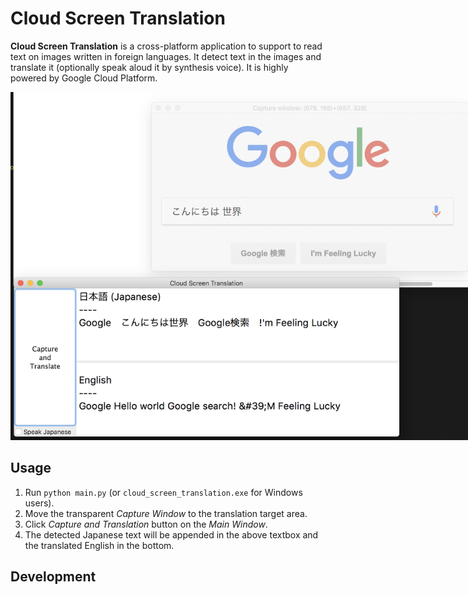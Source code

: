 # Cloud Screen Translation

**Cloud Screen Translation** is a cross-platform application to support to read text on images written in foreign languages. It detect text in the images and translate it (optionally speak aloud it by synthesis voice). It is highly powered by Google Cloud Platform.

<img style="max-width: 800px" src="demo.png">

## Usage
1. Run `python main.py` (or `cloud_screen_translation.exe` for Windows users).
1. Move the transparent *Capture Window* to the translation target area.
1. Click *Capture and Translation* button on the *Main Window*.
1. The detected Japanese text will be appended in the above textbox and the translated English in the bottom.

## Development